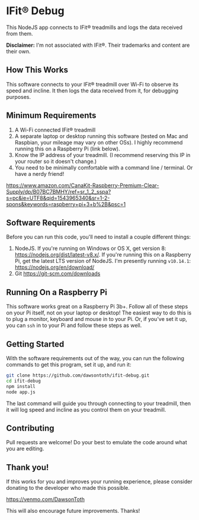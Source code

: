 # IFit® Debug

This NodeJS app connects to IFit® treadmills and logs the data received from them.

**Disclaimer:** I'm not associated with IFit®. Their trademarks and content are their own.

## How This Works

This software connects to your IFit® treadmill over Wi-Fi to observe its speed and incline. It then logs
the data received from it, for debugging purposes.

## Minimum Requirements

1. A Wi-Fi connected IFit® treadmill
2. A separate laptop or desktop running this software (tested on Mac and Raspbian, your mileage may vary on other OSs). I highly recommend running this on a Raspberry Pi (link below).
3. Know the IP address of your treadmill. (I recommend reserving this IP in your router so it doesn't change.)
4. You need to be minimally comfortable with a command line / terminal. Or have a nerdy friend!

https://www.amazon.com/CanaKit-Raspberry-Premium-Clear-Supply/dp/B07BC7BMHY/ref=sr_1_2_sspa?s=pc&ie=UTF8&qid=1543965340&sr=1-2-spons&keywords=raspberry+pi+3+b%2B&psc=1

## Software Requirements

Before you can run this code, you'll need to install a couple different things:

1. NodeJS. If you're running on Windows or OS X, get version 8: https://nodejs.org/dist/latest-v8.x/. If you're running this on a Raspberry Pi, get the latest LTS version of NodeJS. I'm presently running `v10.14.1`: https://nodejs.org/en/download/
2. Git https://git-scm.com/downloads

## Running On a Raspberry Pi

This software works great on a Raspberry Pi 3b+. Follow all of these steps on your Pi itself, not on
your laptop or desktop! The easiest way to do this is to plug a monitor, keyboard and mouse in to your
Pi. Or, if you've set it up, you can `ssh` in to your Pi and follow these steps as well.

## Getting Started

With the software requirements out of the way, you can run the following commands to get this program, set it up, and run it:

```bash
git clone https://github.com/dawsontoth/ifit-debug.git
cd ifit-debug
npm install
node app.js
```

The last command will guide you through connecting to your treadmill, then it will log speed and incline as
you control them on your treadmill.

## Contributing

Pull requests are welcome! Do your best to emulate the code around what you are editing.

## Thank you!

If this works for you and improves your running experience, please consider donating to the developer
who made this possible.

https://venmo.com/DawsonToth

This will also encourage future improvements. Thanks!
